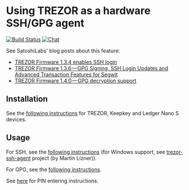 # Using TREZOR as a hardware SSH/GPG agent

[![Build Status](https://travis-ci.org/romanz/trezor-agent.svg?branch=master)](https://travis-ci.org/romanz/trezor-agent)
[![Chat](https://badges.gitter.im/romanz/trezor-agent.svg)](https://gitter.im/romanz/trezor-agent)

See SatoshiLabs' blog posts about this feature:

- [TREZOR Firmware 1.3.4 enables SSH login](https://medium.com/@satoshilabs/trezor-firmware-1-3-4-enables-ssh-login-86a622d7e609)
- [TREZOR Firmware 1.3.6 — GPG Signing, SSH Login Updates and Advanced Transaction Features for Segwit](https://medium.com/@satoshilabs/trezor-firmware-1-3-6-20a7df6e692)
- [TREZOR Firmware 1.4.0 — GPG decryption support](https://www.reddit.com/r/TREZOR/comments/50h8r9/new_trezor_firmware_fidou2f_and_initial_ethereum/d7420q7/)

## Installation

See the [following instructions](INSTALL.md) for TREZOR, Keepkey and Ledger Nano S devices.

## Usage

For SSH, see the [following instructions](README-SSH.md) (for Windows support,
see [trezor-ssh-agent](https://github.com/martin-lizner/trezor-ssh-agent) project (by Martin Lízner)).

For GPG, see the [following instructions](README-GPG.md).

See [here](https://github.com/romanz/python-trezor#pin-entering) for PIN entering instructions.
